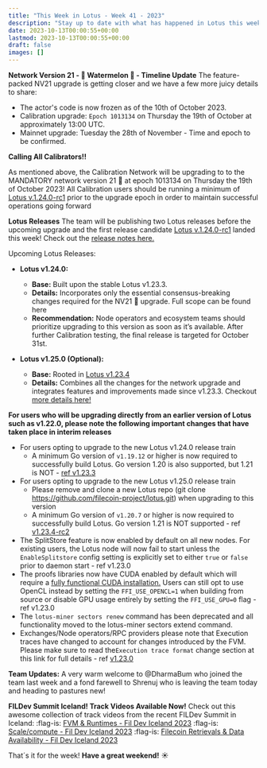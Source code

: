 ```yaml
---
title: "This Week in Lotus - Week 41 - 2023"
description: "Stay up to date with what has happened in Lotus this week"
date: 2023-10-13T00:00:55+00:00
lastmod: 2023-10-13T00:00:55+00:00
draft: false
images: []
---
```


**Network Version 21 -  :watermelon: Watermelon :watermelon: - Timeline Update**
The feature-packed NV21 upgrade is getting closer and we have a few more juicy details to share:
- The actor's code is now frozen as of the 10th of October 2023.
- Calibration upgrade: `Epoch 1013134` on Thursday the 19th of October at approximately 13:00 UTC.
- Mainnet upgrade: Tuesday the 28th of November - Time and epoch to be confirmed.

**Calling All Calibrators!!**

As mentioned above, the Calibration Network will be upgrading to to the MANDATORY network version 21 :watermelon: at epoch 1013134 on Thursday the 19th of October 2023! All Calibration users should be running a minimum of [Lotus v.1.24.0-rc1](https://github.com/filecoin-project/lotus/releases/tag/v1.24.0-rc1) prior to the upgrade epoch in order to maintain successful operations going forward

**Lotus Releases**
The team will be publishing two Lotus releases before the upcoming upgrade and the first release candidate [Lotus v.1.24.0-rc1](https://github.com/filecoin-project/lotus/releases/tag/v1.24.0-rc1) landed this week! Check out the [release notes here.](https://github.com/filecoin-project/lotus/releases/tag/v1.24.0-rc1)

Upcoming Lotus Releases:
- **Lotus v1.24.0:**
   - **Base:** Built upon the stable Lotus v1.23.3.
   - **Details:** Incorporates only the essential consensus-breaking changes required for the NV21 :watermelon: upgrade. Full scope can be found here
   - **Recommendation:** Node operators and ecosystem teams should prioritize upgrading to this version as soon as it’s available.
After further Calibration testing, the final release is targeted for October 31st.

- **Lotus v1.25.0 (Optional):**
   - **Base:** Rooted in [Lotus v1.23.4](https://github.com/filecoin-project/lotus/releases/tag/v1.23.4-rc2)
   - **Details:** Combines all the changes for the network upgrade and integrates features and improvements made since v1.23.3. Checkout [more details here!](https://github.com/filecoin-project/lotus/releases/tag/v1.23.4-rc2)

**For users who will be upgrading directly from an earlier version of Lotus such as v1.22.0, please note the following important changes that have taken place in interim releases**

- For users opting to upgrade to the new Lotus v1.24.0 release train
   - A minimum Go version of `v1.19.12` or higher is now required to successfully build Lotus. Go version 1.20 is also supported, but 1.21 is NOT - [ref v1.23.3](https://github.com/filecoin-project/lotus/releases/tag/v1.23.3)
- For users opting to upgrade to the new Lotus v1.25.0 release train
   - Please remove and clone a new Lotus repo (git clone https://github.com/filecoin-project/lotus.git) when upgrading to this version
   - A minimum Go version of `v1.20.7` or higher is now required to successfully build Lotus. Go version 1.21 is NOT supported - ref [v1.23.4-rc2](https://github.com/filecoin-project/lotus/releases/tag/v1.23.4-rc2)
-  The SplitStore feature is now enabled by default on all new nodes. For existing users, the Lotus node will now fail to start unless the `EnableSplitstore` config setting is explicitly set to either `true` or `false` prior to daemon start - ref v1.23.0
- The proofs libraries now have CUDA enabled by default which will require a [fully functional CUDA installation.](https://lotus.filecoin.io/tutorials/lotus-miner/cuda/) Users can still opt to use OpenCL instead by setting the `FFI_USE_OPENCL=1` when building from source or disable GPU usage entirely by setting the `FFI_USE_GPU=0` flag - ref v1.23.0
- The `lotus-miner sectors renew` command has been deprecated and all functionality moved to the lotus-miner sectors extend command.
- Exchanges/Node operators/RPC providers please note that Execution traces have changed to account for changes introduced by the FVM. Please make sure to read the`Execution trace format` change section at this link for full details - ref [v1.23.0](https://github.com/filecoin-project/lotus/releases/tag/v1.23.0)

**Team Updates:**
A very warm welcome to @DharmaBum who joined the team last week and a fond farewell to Shrenuj who is leaving the team today and heading to pastures new!

**FILDev Summit Iceland! Track Videos Available Now!**
Check out this awesome collection of track videos from the recent FILDev Summit in Iceland:
:flag-is: [FVM & Runtimes - Fil Dev Iceland 2023](https://www.youtube.com/playlist?list=PL_0VrY55uV18dPU0KZg54WY_-n5MdR5oh)
:flag-is: [Scale/compute - Fil Dev Iceland 2023](https://www.youtube.com/playlist?list=PL_0VrY55uV1_fvHJifxAnFrTuk57gHfHD)
:flag-is: [Filecoin Retrievals & Data Availability - Fil Dev Iceland 2023](https://www.youtube.com/playlist?list=PL_0VrY55uV1_YBBxt5rCooKSpSK4twObN)

That´s it for the week! **Have a great weekend!** :sunny: